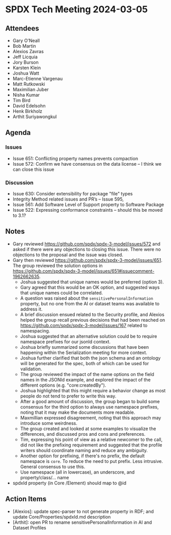 # SPDX Tech Meeting 2024-03-05

## Attendees
- Gary O'Neall
- Bob Martin
- Alexios Zavras
- Jeff Licquia
- Jory Burson
- Karsten Klein
- Joshua Watt
- Marc-Etienne Vargenau
- Matt Rutkowski
- Maximilian Juber
- Nisha Kumar
- Tim Bird
- David Edelsohn
- Henk Birkholz
- Arthit Suriyawongkul

## Agenda

### Issues
- Issue 651: Conflicting property names prevents compaction
- Issue 572: Confirm we have consensus on the data license – I think we can close this issue

### Discussion
- Issue 630: Consider extensibility for package "file" types
- Integrity Method related issues and PR’s – Issue 595,
- Issue 561: Add Software Level of Support property to Software Package
- Issue 522: Expressing conformance constraints – should this be moved to 3.1?

## Notes

- Gary reviewed https://github.com/spdx/spdx-3-model/issues/572 and asked if there were any objections to closing this issue. There were no objections to the proposal and the issue was closed.
- Gary then reviewed https://github.com/spdx/spdx-3-model/issues/651. The group reviewed the solution options in https://github.com/spdx/spdx-3-model/issues/651#issuecomment-1962662635.
  - Joshua suggested that unique names would be preferred (option 3).
  - Gary agreed that this would be an OK option, and suggested ways that unique names could be correlated.
  - A question was raised about the `sensitivePersonalInformation` property, but no one from the AI or dataset teams was available to address it.
  - A brief discussion ensued related to the Security profile, and Alexios helped the group recall previous decisions that had been reached on https://github.com/spdx/spdx-3-model/issues/167 related to namespacing.
  - Joshua suggested that an alternative solution could be to require namespace prefixes for our jsonld context.
  - Joshua briefly summarized some discussions that have been happening within the Serialization meeting for more context.
  - Joshua further clarified that both the json schema and an ontology will be generated for the spec, both of which can be used for validation.
  - The group reviewed the impact of the name options on the field names in the JSONld example, and explored the impact of the different options (e.g. "core:createdBy").
  - Joshua highlighted that this might require a behavior change as most people do not tend to prefer to write this way.
  - After a good amount of discussion, the group began to build some consensus for the third option to always use namespace prefixes, noting that it may make the documents more readable.
  - Maxmillian expressed disagreement, noting that this approach may introduce some weirdness.
  - The group created and looked at some examples to visualize the differences, and discussed pros and cons and preferences.
  - Tim, expressing his point of view as a relative newcomer to the call, did not like the prefixing requirement and suggested that the profile writers should coordinate naming and reduce any ambiguity.
  - Another option for prefixing, if there's no prefix, the default namespace is `core`. To reduce the need to put prefix. Less intrusive. General consensus to use this.
  - Use namespace (all in lowercase), an underscore, and property/class/... name
- spdxId property (in Core /Element) should map to @id

## Action Items
- [Alexios]: update spec-parser to not generate property in RDF; and update Core/Properties/spdxId.md  description
- [Arthit]: open PR to rename sensitivePersonalInformation in AI and Dataset Profiles
